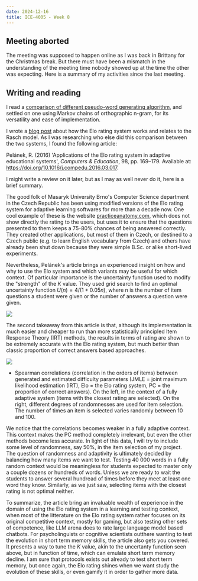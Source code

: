 ```yaml
---
date: 2024-12-16
title: ICE-4005 - Week 8
---
```

## Meeting aborted

The meeting was supposed to happen online as I was back in Brittany for the Christmas break.
But there must have been a mismatch in the understanding of the meeting time nobody showed up at the time the other was expecting.
Here is a summary of my activities since the last meeting.

## Writing and reading
I read a [comparison of different pseudo-word generating algorithm](https://journals.sagepub.com/doi/10.1177/17470218231164373), and settled on one using Markov chains of orthographic n-gram, for its versatility and ease of implementation.

I wrote a [blog post](./elo-rating-and-rasch-model) about how the Elo rating system works and relates to the Rasch model.
As I was researching who else did this comparison between the two systems, I found the following article:

Pelánek, R. (2016) 'Applications of the Elo rating system in adaptive educational systems', _Computers & Education_, 98, pp. 169–179. Available at: https://doi.org/10.1016/j.compedu.2016.03.017.

I might write a review on it later, but as I may as well never do it, here is a brief summary.

The good folk of Masaryk University Brno's Computer Science department in the Czech Republic has been using modified versions of the Elo rating system for adaptive learning softwares for more than a decade now. One cool example of these is the website [practiceanatomy.com](https://practiceanatomy.com), which does not show directly the rating to the users, but uses it to ensure that the questions presented to them keeps a 75-80% chances of being answered correctly. They created other applications, but most of them in Czech, or destined to a Czech public (e.g. to learn English vocabulary from Czech) and others have already been shut down because they were simple B.Sc. or alike short-lived experiments.

Nevertheless, Pelánek's article brings an experienced insight on how and why to use the Elo system and which variants may be useful for which context. Of particular importance is the uncertainty function used to modify the "strength" of the $K$ value. They used grid search to find an optimal uncertainty function $U(n)=4/(1+0.05n)$, where n is the number of item questions a student were given or the number of answers a question were given.

![](https://ars.els-cdn.com/content/image/1-s2.0-S036013151630080X-gr2.jpg)

The second takeaway from this article is that, although its implementation is much easier and cheaper to run than more statistically principled Item Response Theory (IRT) methods, the results in terms of rating are shown to be extremely accurate with the Elo rating system, but much better than classic proportion of correct answers based approaches.

![](https://ars.els-cdn.com/content/image/1-s2.0-S036013151630080X-gr3.jpg)
- Spearman correlations (correlation in the orders of items) between generated and estimated difficulty parameters (JMLE = joint maximum likelihood estimation (IRT), Elo = the Elo rating system, PC = the proportion of correct answers). On the left, in the context of a fully adaptive system (items with the closest rating are selected). On the right, different degrees of randomnesses are used for item selection. The number of times an item is selected varies randomly between 10 and 100. 

We notice that the correlations becomes weaker in a fully adaptive context. This context makes the PC method completely irrelevant, but even the other methods become less accurate. In light of this data, I will try to include some level of randomness, say 50%, in the item selection of my project. The question of randomness and adaptivity is ultimately decided by balancing how many items we want to test. Testing 40 000 words in a fully random context would be meaningless for students expected to master only a couple dozens or hundreds of words. Unless we are ready to wait the students to answer several hundread of times before they meet at least one word they know. Similarly, as we just saw, selecting items with the closest rating is not optimal neither.

To summarize, the article bring an invaluable wealth of experience in the domain of using the Elo rating system in a learning and testing context, when most of the litterature on the Elo rating system rather focuses on its original competitive context, mostly for gaming, but also testing other sets of competence, like LLM arena does to rate large language model based chatbots. For psycholinguists or cognitive scientists outthere wanting to test the evolution in short term memory skills, the article also gets you covered. It presents a way to tune the $K$ value, akin to the uncertanty function seen above, but in function of time, which can emulate short term memory decline. I am sure that protocols exists out already to test short term memory, but once again, the Elo rating shines when we want study the evolution of these skills, or even gamify it in order to gather more data.
